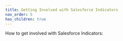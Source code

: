 ```yaml
---
title: Getting Involved with Salesforce Indicators
nav_order: 5
has_children: true
---
```


How to get involved with Salesforce Indicators: